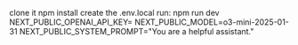 clone it
npm install
create the .env.local
run: npm run dev
NEXT_PUBLIC_OPENAI_API_KEY=
NEXT_PUBLIC_MODEL=o3-mini-2025-01-31
NEXT_PUBLIC_SYSTEM_PROMPT="You are a helpful assistant."